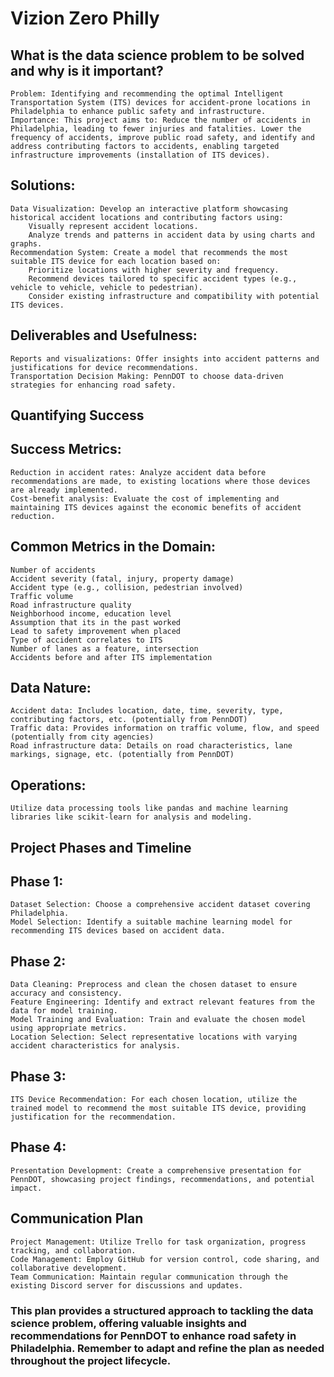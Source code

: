 # Vizion Zero Philly

## What is the data science problem to be solved and why is it important?
    Problem: Identifying and recommending the optimal Intelligent Transportation System (ITS) devices for accident-prone locations in Philadelphia to enhance public safety and infrastructure.
    Importance: This project aims to: Reduce the number of accidents in Philadelphia, leading to fewer injuries and fatalities. Lower the frequency of accidents, improve public road safety, and identify and address contributing factors to accidents, enabling targeted infrastructure improvements (installation of ITS devices).
## Solutions:
    Data Visualization: Develop an interactive platform showcasing historical accident locations and contributing factors using:
        Visually represent accident locations.
        Analyze trends and patterns in accident data by using charts and graphs.
    Recommendation System: Create a model that recommends the most suitable ITS device for each location based on:
        Prioritize locations with higher severity and frequency.
        Recommend devices tailored to specific accident types (e.g., vehicle to vehicle, vehicle to pedestrian).
        Consider existing infrastructure and compatibility with potential ITS devices.

## Deliverables and Usefulness:
    Reports and visualizations: Offer insights into accident patterns and justifications for device recommendations.
    Transportation Decision Making: PennDOT to choose data-driven strategies for enhancing road safety.

## Quantifying Success
## Success Metrics:
    Reduction in accident rates: Analyze accident data before recommendations are made, to existing locations where those devices are already implemented.
    Cost-benefit analysis: Evaluate the cost of implementing and maintaining ITS devices against the economic benefits of accident reduction.

## Common Metrics in the Domain:
    Number of accidents
    Accident severity (fatal, injury, property damage)
    Accident type (e.g., collision, pedestrian involved)
    Traffic volume
    Road infrastructure quality
    Neighborhood income, education level
    Assumption that its in the past worked
    Lead to safety improvement when placed
    Type of accident correlates to ITS
    Number of lanes as a feature, intersection
    Accidents before and after ITS implementation

## Data Nature:
    Accident data: Includes location, date, time, severity, type, contributing factors, etc. (potentially from PennDOT)
    Traffic data: Provides information on traffic volume, flow, and speed (potentially from city agencies)
    Road infrastructure data: Details on road characteristics, lane markings, signage, etc. (potentially from PennDOT)
    
## Operations:
    Utilize data processing tools like pandas and machine learning libraries like scikit-learn for analysis and modeling.
    
## Project Phases and Timeline
## Phase 1:
    Dataset Selection: Choose a comprehensive accident dataset covering Philadelphia.
    Model Selection: Identify a suitable machine learning model for recommending ITS devices based on accident data.
## Phase 2:
    Data Cleaning: Preprocess and clean the chosen dataset to ensure accuracy and consistency.
    Feature Engineering: Identify and extract relevant features from the data for model training.
    Model Training and Evaluation: Train and evaluate the chosen model using appropriate metrics.
    Location Selection: Select representative locations with varying accident characteristics for analysis.
## Phase 3:
    ITS Device Recommendation: For each chosen location, utilize the trained model to recommend the most suitable ITS device, providing justification for the recommendation.
## Phase 4:
    Presentation Development: Create a comprehensive presentation for PennDOT, showcasing project findings, recommendations, and potential impact.
    
## Communication Plan
    Project Management: Utilize Trello for task organization, progress tracking, and collaboration.
    Code Management: Employ GitHub for version control, code sharing, and collaborative development.
    Team Communication: Maintain regular communication through the existing Discord server for discussions and updates.

### This plan provides a structured approach to tackling the data science problem, offering valuable insights and recommendations for PennDOT to enhance road safety in Philadelphia. Remember to adapt and refine the plan as needed throughout the project lifecycle.